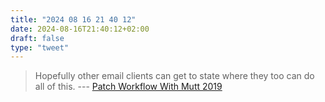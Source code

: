 ```yaml
---
title: "2024 08 16 21 40 12"
date: 2024-08-16T21:40:12+02:00
draft: false
type: "tweet"
---
```

> Hopefully other email clients can get to state where they too can do all of this. --- [Patch Workflow With Mutt 2019](http://www.kroah.com/log/blog/2019/08/14/patch-workflow-with-mutt-2019/)
